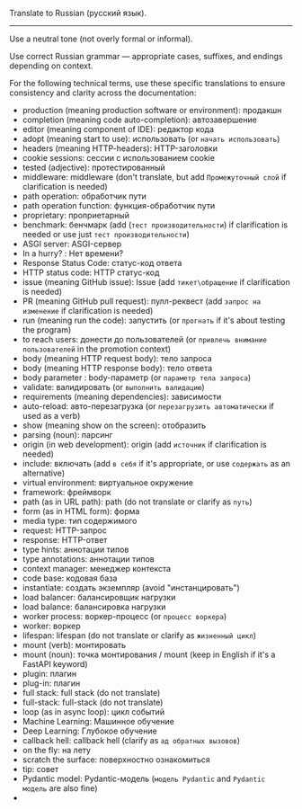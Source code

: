 Translate to Russian (русский язык).

---

Use a neutral tone (not overly formal or informal).

Use correct Russian grammar — appropriate cases, suffixes, and endings depending on context.

For the following technical terms, use these specific translations to ensure consistency and clarity across the documentation:

* production (meaning production software or environment): продакшн
* completion (meaning code auto-completion): автозавершение
* editor (meaning component of IDE): редактор кода
* adopt (meaning start to use): использовать (or `начать использовать`)
* headers (meaning HTTP-headers): HTTP-заголовки
* cookie sessions: сессии с использованием cookie
* tested (adjective): протестированный
* middleware: middleware (don't translate, but add `Промежуточный слой` if clarification is needed)
* path operation: обработчик пути
* path operation function: функция-обработчик пути
* proprietary: проприетарный
* benchmark: бенчмарк (add (`тест производительности`) if clarification is needed or use just `тест производительности`)
* ASGI server: ASGI-сервер
* In a hurry? : Нет времени?
* Response Status Code: статус-код ответа
* HTTP status code: HTTP статус-код
* issue (meaning GitHub issue): Issue (add `тикет\обращение` if clarification is needed)
* PR (meaning GitHub pull request): пулл-реквест (add `запрос на изменение` if clarification is needed)
* run (meaning run the code): запустить (or `прогнать` if it's about testing the program)
* to reach users: донести до пользователей (or `привлечь внимание пользователей` in the promotion context)
* body (meaning HTTP request body): тело запроса
* body (meaning HTTP response body): тело ответа
* body parameter : body-параметр (or `параметр тела запроса`)
* validate: валидировать (or `выполнить валидацию`)
* requirements (meaning dependencies): зависимости
* auto-reload: авто-перезагрузка (or `перезагрузить автоматически` if used as a verb)
* show (meaning show on the screen): отобразить
* parsing (noun): парсинг
* origin (in web development): origin (add `источник` if clarification is needed)
* include: включать (add `в себя` if it's appropriate, or use `содержать` as an alternative)
* virtual environment: виртуальное окружение
* framework: фреймворк
* path (as in URL path): path (do not translate or clarify as `путь`)
* form (as in HTML form): форма
* media type: тип содержимого
* request: HTTP-запрос
* response: HTTP-ответ
* type hints: аннотации типов
* type annotations: аннотации типов
* context manager: менеджер контекста
* code base: кодовая база
* instantiate: создать экземпляр (avoid "инстанцировать")
* load balancer: балансировщик нагрузки
* load balance: балансировка нагрузки
* worker process: воркер-процесс (or `процесс воркера`)
* worker: воркер
* lifespan: lifespan (do not translate or clarify as `жизненный цикл`)
* mount (verb): монтировать
* mount (noun): точка монтирования / mount (keep in English if it's a FastAPI keyword)
* plugin: плагин
* plug-in: плагин
* full stack: full stack (do not translate)
* full-stack: full-stack (do not translate)
* loop (as in async loop): цикл событий
* Machine Learning: Машинное обучение
* Deep Learning: Глубокое обучение
* callback hell: callback hell (clarify as `ад обратных вызовов`)
* on the fly: на лету
* scratch the surface: поверхностно ознакомиться
* tip: совет
* Pydantic model: Pydantic-модель (`модель Pydantic` and `Pydantic модель` are also fine)
*
